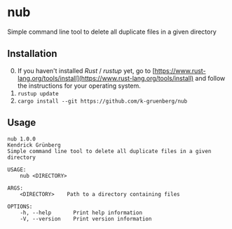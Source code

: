 # nub
Simple command line tool to delete all duplicate files in a given directory

## Installation

0. If you haven't installed *Rust* / *rustup* yet, go to [https://www.rust-lang.org/tools/install](https://www.rust-lang.org/tools/install) and follow the instructions for your operating system. 
1. `rustup update`
2. `cargo install --git https://github.com/k-gruenberg/nub`

## Usage

```
nub 1.0.0
Kendrick Grünberg
Simple command line tool to delete all duplicate files in a given directory

USAGE:
    nub <DIRECTORY>

ARGS:
    <DIRECTORY>    Path to a directory containing files

OPTIONS:
    -h, --help       Print help information
    -V, --version    Print version information
```
